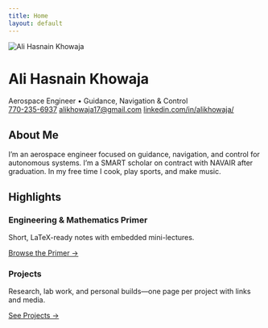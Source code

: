 ```yaml
---
title: Home
layout: default
---
```


<div class="hero">
  <img class="avatar" src="{{ '/assets/img/profile.jpg' | relative_url }}" alt="Ali Hasnain Khowaja" />
  <div>
    <h1>Ali Hasnain Khowaja</h1>
    <div class="subtitle">Aerospace Engineer • Guidance, Navigation & Control</div>
    <div class="contacts">
      <a href="tel:+17702356937"><i class="fa-solid fa-phone"></i> 770-235-6937</a>
      <a href="mailto:alikhowaja17@gmail.com"><i class="fa-solid fa-envelope"></i> alikhowaja17@gmail.com</a>
      <a href="https://linkedin.com/in/alikhowaja/"><i class="fa-brands fa-linkedin"></i> linkedin.com/in/alikhowaja/</a>
    </div>
  </div>
</div>

<div class="section">
  <h2>About Me</h2>
  <p>I’m an aerospace engineer focused on guidance, navigation, and control for autonomous systems. I’m a SMART scholar on contract with NAVAIR after graduation. In my free time I cook, play sports, and make music.</p>
</div>

<div class="section">
  <h2>Highlights</h2>
  <div class="grid cards">
    <div class="card">
      <h3>Engineering & Mathematics Primer</h3>
      <p>Short, LaTeX-ready notes with embedded mini-lectures.</p>
      <p><a href="{{ '/primer/' | relative_url }}">Browse the Primer →</a></p>
    </div>
    <div class="card">
      <h3>Projects</h3>
      <p>Research, lab work, and personal builds—one page per project with links and media.</p>
      <p><a href="{{ '/projects/' | relative_url }}">See Projects →</a></p>
    </div>
  </div>
</div>
